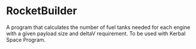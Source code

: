 # RocketBuilder
A program that calculates the number of fuel tanks needed for each engine with a given payload size and deltaV requirement. To be used with Kerbal Space Program.
